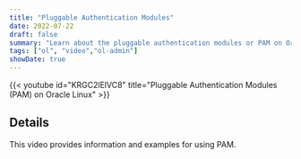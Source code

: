 ```yaml
---
title: "Pluggable Authentication Modules"
date: 2022-07-22
draft: false
summary: "Learn about the pluggable authentication modules or PAM on Oracle Linux."
tags: ["ol", "video","ol-admin"]
showDate: true
---
```


{{< youtube id="KRGC2lElVC8" title="Pluggable Authentication Modules (PAM) on Oracle Linux" >}}

## Details

This video provides information and examples for using PAM.
